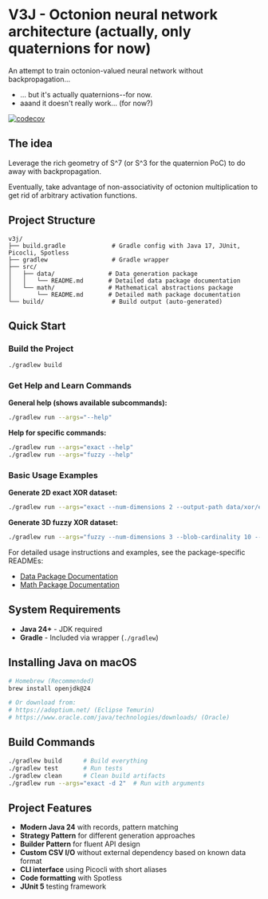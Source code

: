 # V3J - Octonion neural network architecture (actually, only quaternions for now)

An attempt to train octonion-valued neural network without backpropagation...

- ... but it's actually quaternions--for now.
- aaand it doesn't really work... (for now?)

[![codecov](https://codecov.io/gh/hkubica/v3j/branch/main/graph/badge.svg)](https://codecov.io/gh/hkubica/v3j)

## The idea

Leverage the rich geometry of S^7 (or S^3 for the quaternion PoC) to do away with backpropagation.

Eventually, take advantage of non-associativity of octonion multiplication to get rid of arbitrary activation functions.

## Project Structure

```
v3j/
├── build.gradle             # Gradle config with Java 17, JUnit, Picocli, Spotless
├── gradlew                  # Gradle wrapper
├── src/
│   ├── data/               # Data generation package
│   │   └── README.md       # Detailed data package documentation
│   └── math/               # Mathematical abstractions package
│       └── README.md       # Detailed math package documentation
└── build/                   # Build output (auto-generated)
```

## Quick Start

### Build the Project
```bash
./gradlew build
```

### Get Help and Learn Commands

**General help (shows available subcommands):**
```bash
./gradlew run --args="--help"
```

**Help for specific commands:**
```bash
./gradlew run --args="exact --help"
./gradlew run --args="fuzzy --help"
```

### Basic Usage Examples

**Generate 2D exact XOR dataset:**
```bash
./gradlew run --args="exact --num-dimensions 2 --output-path data/xor/exact2d.csv"
```

**Generate 3D fuzzy XOR dataset:**
```bash
./gradlew run --args="fuzzy --num-dimensions 3 --blob-cardinality 10 --blob-variance 0.15 --output-path data/xor/fuzzy3d.csv"
```

For detailed usage instructions and examples, see the package-specific READMEs:
- [Data Package Documentation](src/data/README.md)
- [Math Package Documentation](src/math/README.md)

## System Requirements

- **Java 24+** - JDK required
- **Gradle** - Included via wrapper (`./gradlew`)

## Installing Java on macOS

```bash
# Homebrew (Recommended)
brew install openjdk@24

# Or download from:
# https://adoptium.net/ (Eclipse Temurin)
# https://www.oracle.com/java/technologies/downloads/ (Oracle)
```

## Build Commands

```bash
./gradlew build      # Build everything
./gradlew test       # Run tests
./gradlew clean      # Clean build artifacts
./gradlew run --args="exact -d 2"  # Run with arguments
```

## Project Features

- **Modern Java 24** with records, pattern matching
- **Strategy Pattern** for different generation approaches
- **Builder Pattern** for fluent API design
- **Custom CSV I/O** without external dependency based on known data format
- **CLI interface** using Picocli with short aliases
- **Code formatting** with Spotless
- **JUnit 5** testing framework
